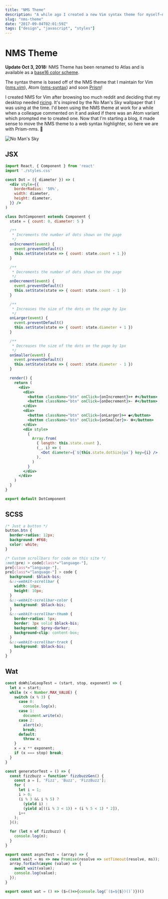 ```yaml
---
title: "NMS Theme"
description: "A while ago I created a new Vim syntax theme for myself—now it runs in Atom and Prism!"
slug: "nms-theme"
date: "2017-09-04T02:01:59Z"
tags: ["design", "javascript", "styles"]
---
```


# NMS Theme

**Update Oct 3, 2018:** NMS Theme has been renamed to Atlas and is available as a [base16 color scheme](https://github.com/ajlende/base16-atlas-scheme).

The syntax theme is based off of the NMS theme that I maintain for Vim ([nms.vim](https://github.com/ajlende/nms.vim)), Atom ([nms-syntax](https://github.com/ajlende/nms.vim)) and soon [Prism](https://prismjs.com)!

I created NMS for Vim after browsing too much reddit and deciding that my desktop needed [ricing](https://reddit.com/r/unixporn). It's inspired by the No Man's Sky wallpaper that I was using at the time. I'd been using the NMS theme at work for a while when a colleague commented on it and asked if there was an Atom variant which prompted me to created one. Now that I'm starting a blog, it made sense to move the NMS theme to a web syntax highlighter, so here we are with Prism-nms. 🙂

![No Man's Sky](https://camo.githubusercontent.com/1196dddb65e6eef1ee8fc07f83d255e235838c93/687474703a2f2f692e696d6775722e636f6d2f51344b507348652e6a7067)

## JSX

```jsx
import React, { Component } from 'react'
import './styles.css'

const Dot = ({ diameter }) => (
  <div style={{
    borderRadius: '50%',
    width: diameter,
    height: diameter,
  }} />
)

class DotComponent extends Component {
  state = { count: 0, diameter: 5 }

  /**
   * Increments the number of dots shown on the page
   */
  onIncrement(event) {
    event.preventDefault()
    this.setState(state => { count: state.count + 1 })
  }

  /**
   * Decrements the number of dots shown on the page
   */
  onDecrement(event) {
    event.preventDefault()
    this.setState(state => { count: state.count - 1 })
  }

  /**
   * Increases the size of the dots on the page by 1px
   */
  onLarger(event) {
    event.preventDefault()
    this.setState(state => { count: state.diameter + 1 })
  }

  /**
   * Decreases the size of the dots on the page by 1px
   */
  onSmaller(event) {
    event.preventDefault()
    this.setState(state => { count: state.diameter - 1 })
  }

  render() {
    return (
      <div>
        <div>
          <button className="btn" onClick={onIncrement}>+ #</button>
          <button className="btn" onClick={onDecrement}>- #</button>
        </div>
        <div>
          <button className="btn" onClick={onLarger}>+ ◉</button>
          <button className="btn" onClick={onSmaller}>- ⦿</button>
        </div>
        <div style>
          {
            Array.from(
              { length: this.state.count },
              (_, i) => (
                <Dot diameter={`${this.state.dotSize}px`} key={i} />
              ),
            )
          }
        </div>
      </div>
    )
  }
}

export default DotComponent
```

## SCSS

```scss
/* Just a button */
button.btn {
  border-radius: 12px;
  background: #F68;
  color: white;
}

/* Custom scrollbars for code on this site */
:not(pre) > code[class*="language-"],
pre[class*="language-"],
pre[class*="language-"] > code {
  background: $black-bis;
  &::-webkit-scrollbar {
    width: 10px;
    height: 10px;
  }
  &::-webkit-scrollbar-color {
    background: $black-bis;
  }
  &::-webkit-scrollbar-thumb {
    border-radius: 5px;
    border: 3px solid $black-bis;
    background: $grey-darker;
    background-clip: content-box;
  }
  &::-webkit-scrollbar-track {
    background: $black-bis;
  }
}

```

## Wat

```js
const doWhileLoopTest = (start, stop, exponent) => {
  let x = start;
  while (x < Number.MAX_VALUE) {
    switch (x % 3) {
      case 0:
        console.log(x);
      case 1:
        document.write(x);
      case 2:
        alert(x);
        break;
      default:
        throw x;
    }
    x = x ** exponent;
    if (x === stop) break;
  }
}

const generatorTest = () => {
  const fizzbuzz = function* fizzbuzzGen() {
    const a = [, 'Fizz', 'Buzz', 'FizzBuzz'];
    for (
      let i = 1;
      i > 0;
      (i % 3 && i % 5) ?
        (yield i) :
        (yield a[((i % 3 < 1)) + (i % 5 < 1) * 2]),
      i++
    );
  }();

  for (let n of fizzbuzz) {
    console.log(n);
  }
}

export const asyncTest = (array) => {
  const wait = ms => new Promise(resolve => setTimeout(resolve, ms));
  array.forEach(async (value) => {
    await wait(value);
    console.log(value);
  });
}

export const wat = () => ($=()=>{console.log(`($=${$})()`)})()
```
